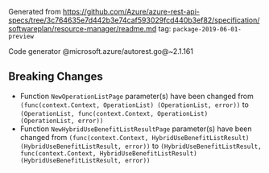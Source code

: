 Generated from https://github.com/Azure/azure-rest-api-specs/tree/3c764635e7d442b3e74caf593029fcd440b3ef82/specification/softwareplan/resource-manager/readme.md tag: `package-2019-06-01-preview`

Code generator @microsoft.azure/autorest.go@~2.1.161

## Breaking Changes

- Function `NewOperationListPage` parameter(s) have been changed from `(func(context.Context, OperationList) (OperationList, error))` to `(OperationList, func(context.Context, OperationList) (OperationList, error))`
- Function `NewHybridUseBenefitListResultPage` parameter(s) have been changed from `(func(context.Context, HybridUseBenefitListResult) (HybridUseBenefitListResult, error))` to `(HybridUseBenefitListResult, func(context.Context, HybridUseBenefitListResult) (HybridUseBenefitListResult, error))`
